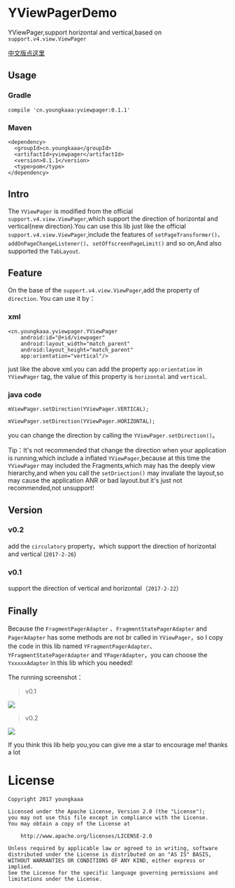 # YViewPagerDemo
YViewPager,support horizontal and vertical,based on `support.v4.view.ViewPager`

[中文版点这里](https://github.com/youngkaaa/YViewPagerDemo/blob/master/README_CH.md)

## Usage

### Gradle

```
compile 'cn.youngkaaa:yviewpager:0.1.1'
```

### Maven

```
<dependency>
  <groupId>cn.youngkaaa</groupId>
  <artifactId>yviewpager</artifactId>
  <version>0.1.1</version>
  <type>pom</type>
</dependency>
```

## Intro
The `YViewPager` is modified from the official `support.v4.view.ViewPager`,which support the direction of horizontal and vertical(new direction).You can use this lib just like the official `support.v4.view.ViewPager`,include the features of  `setPageTransformer()`、`addOnPageChangeListener()`、`setOffscreenPageLimit()` and so on,And also supported the `TabLayout`.


## Feature
On the base of the `support.v4.view.ViewPager`,add the property of `direction`. You can use it by：

### xml

```
<cn.youngkaaa.yviewpager.YViewPager
    android:id="@+id/viewpager"
    android:layout_width="match_parent"
    android:layout_height="match_parent"
    app:orientation="vertical"/>
```

just like the above xml.you can add the property `app:orientation` in `YViewPager` tag, the value of this property is `horizontal` and `vertical`.


### java code
```
mViewPager.setDirection(YViewPager.VERTICAL);

mViewPager.setDirection(YViewPager.HORIZONTAL);

```

you can change the direction by calling the `YViewPager.setDirection()`。

Tip：It's not recommended that change the direction when your application is running,which include a inflated `YViewPager`,because at this time the `YViewPager` may included the Fragments,which may has the deeply view hierarchy,and when you call the `setDriection()` may invaliate the layout,so may cause the application ANR or bad layout.but it's just not recommended,not unsupport!

## Version

### v0.2

add the `circulatory` property，which support the direction of horizontal and vertical  (`2017-2-26`)

### v0.1

support the direction of vertical and horizontal（`2017-2-22`）


## Finally

Because the `FragmentPagerAdapter` 、`FragmentStatePagerAdapter` and `PagerAdapter` has some methods are not br called in `YViewPager`，so I copy the code in this lib named `YFragmentPagerAdapter`、`YFragmentStatePagerAdapter` and `YPagerAdapter`，you can choose the `YxxxxxAdapter` in this lib which you needed!

The running screenshot：

>    v0.1

![](https://github.com/youngkaaa/YViewPagerDemo/blob/master/screens/record.gif)

>    v0.2

![](https://github.com/youngkaaa/YViewPagerDemo/blob/master/screens/record_circle.gif)


If you think this lib help you,you can give me a star to encourage me! thanks a lot

# License
```
Copyright 2017 youngkaaa

Licensed under the Apache License, Version 2.0 (the "License");
you may not use this file except in compliance with the License.
You may obtain a copy of the License at

    http://www.apache.org/licenses/LICENSE-2.0

Unless required by applicable law or agreed to in writing, software
distributed under the License is distributed on an "AS IS" BASIS,
WITHOUT WARRANTIES OR CONDITIONS OF ANY KIND, either express or implied.
See the License for the specific language governing permissions and
limitations under the License.

```



